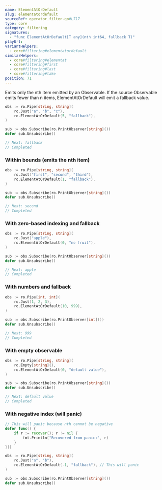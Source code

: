 ```yaml
---
name: ElementAtOrDefault
slug: elementatordefault
sourceRef: operator_filter.go#L717
type: core
category: filtering
signatures:
  - "func ElementAtOrDefault[T any](nth int64, fallback T)"
playUrl:
variantHelpers:
  - core#filtering#elementatordefault
similarHelpers:
  - core#filtering#elementat
  - core#filtering#first
  - core#filtering#last
  - core#filtering#take
position: 71
---
```


Emits only the nth item emitted by an Observable. If the source Observable emits fewer than n items, ElementAtOrDefault will emit a fallback value.

```go
obs := ro.Pipe[string, string](
    ro.Just("a", "b", "c"),
    ro.ElementAtOrDefault(5, "fallback"),
)

sub := obs.Subscribe(ro.PrintObserver[string]())
defer sub.Unsubscribe()

// Next: fallback
// Completed
```

### Within bounds (emits the nth item)

```go
obs := ro.Pipe[string, string](
    ro.Just("first", "second", "third"),
    ro.ElementAtOrDefault(1, "fallback"),
)

sub := obs.Subscribe(ro.PrintObserver[string]())
defer sub.Unsubscribe()

// Next: second
// Completed
```

### With zero-based indexing and fallback

```go
obs := ro.Pipe[string, string](
    ro.Just("apple"),
    ro.ElementAtOrDefault(0, "no fruit"),
)

sub := obs.Subscribe(ro.PrintObserver[string]())
defer sub.Unsubscribe()

// Next: apple
// Completed
```

### With numbers and fallback

```go
obs := ro.Pipe[int, int](
    ro.Just(1, 2, 3),
    ro.ElementAtOrDefault(10, 999),
)

sub := obs.Subscribe(ro.PrintObserver[int]())
defer sub.Unsubscribe()

// Next: 999
// Completed
```

### With empty observable

```go
obs := ro.Pipe[string, string](
    ro.Empty[string](),
    ro.ElementAtOrDefault(0, "default value"),
)

sub := obs.Subscribe(ro.PrintObserver[string]())
defer sub.Unsubscribe()

// Next: default value
// Completed
```

### With negative index (will panic)

```go
// This will panic because nth cannot be negative
defer func() {
    if r := recover(); r != nil {
        fmt.Println("Recovered from panic:", r)
    }
}()

obs := ro.Pipe[string, string](
    ro.Just("a", "b"),
    ro.ElementAtOrDefault(-1, "fallback"), // This will panic
)

sub := obs.Subscribe(ro.PrintObserver[string]())
defer sub.Unsubscribe()
```
